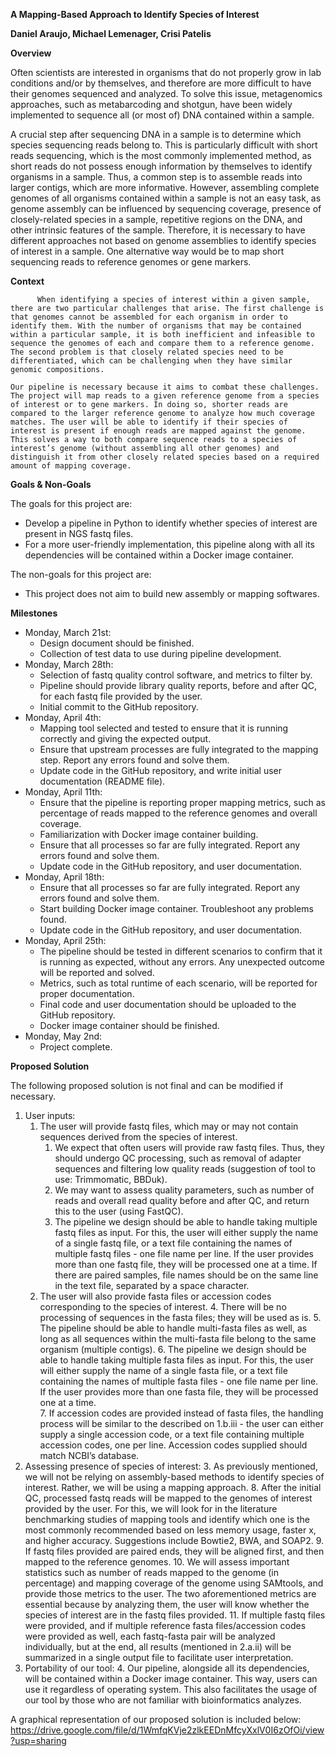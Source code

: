 <!-----

Yay, no errors, warnings, or alerts!

Conversion time: 0.459 seconds.


Using this Markdown file:

1. Paste this output into your source file.
2. See the notes and action items below regarding this conversion run.
3. Check the rendered output (headings, lists, code blocks, tables) for proper
   formatting and use a linkchecker before you publish this page.

Conversion notes:

* Docs to Markdown version 1.0β33
* Thu Mar 31 2022 09:29:36 GMT-0700 (PDT)
* Source doc: COMP 483 Design Doc
----->


**A Mapping-Based Approach to Identify Species of Interest**

**Daniel Araujo, Michael Lemenager, Crisi Patelis**

**Overview** 

Often scientists are interested in organisms that do not properly grow in lab conditions and/or by themselves, and therefore are more difficult to have their genomes sequenced and analyzed. To solve this issue, metagenomics approaches, such as metabarcoding and shotgun, have been widely implemented to sequence all (or most of) DNA contained within a sample. 

A crucial step after sequencing DNA in a sample is to determine which species sequencing reads belong to. This is particularly difficult with short reads sequencing, which is the most commonly implemented method, as short reads do not possess enough information by themselves to identify organisms in a sample. Thus, a common step is to assemble reads into larger contigs, which are more informative. However, assembling complete genomes of all organisms contained within a sample is not an easy task, as genome assembly can be influenced by sequencing coverage, presence of closely-related species in a sample, repetitive regions on the DNA, and other intrinsic features of the sample. Therefore, it is necessary to have different approaches not based on genome assemblies to identify species of interest in a sample. One alternative way would be to map short sequencing reads to reference genomes or gene markers. 

**Context** 

          When identifying a species of interest within a given sample, there are two particular challenges that arise. The first challenge is that genomes cannot be assembled for each organism in order to identify them. With the number of organisms that may be contained within a particular sample, it is both inefficient and infeasible to sequence the genomes of each and compare them to a reference genome. The second problem is that closely related species need to be differentiated, which can be challenging when they have similar genomic compositions. 

	Our pipeline is necessary because it aims to combat these challenges. The project will map reads to a given reference genome from a species of interest or to gene markers. In doing so, shorter reads are compared to the larger reference genome to analyze how much coverage matches. The user will be able to identify if their species of interest is present if enough reads are mapped against the genome. This solves a way to both compare sequence reads to a species of interest’s genome (without assembling all other genomes) and distinguish it from other closely related species based on a required amount of mapping coverage. 

	

**Goals & Non-Goals**

The goals for this project are:



* Develop a pipeline in Python to identify whether species of interest are present in NGS fastq files.
* For a more user-friendly implementation, this pipeline along with all its dependencies will be contained within a Docker image container. 

The non-goals for this project are:



* This project does not aim to build new assembly or mapping softwares. 

**Milestones**



* Monday, March 21st:
    * Design document should be finished.
    * Collection of test data to use during pipeline development. 
* Monday, March 28th:
    * Selection of fastq quality control software, and metrics to filter by. 
    * Pipeline should provide library quality reports, before and after QC, for each fastq file provided by the user. 
    * Initial commit to the GitHub repository.
* Monday, April 4th:
    * Mapping tool selected and tested to ensure that it is running correctly and giving the expected output.
    * Ensure that upstream processes are fully integrated to the mapping step. Report any errors found and solve them. 
    * Update code in the GitHub repository, and write initial user documentation (README file).  
* Monday, April 11th: 
    * Ensure that the pipeline is reporting proper mapping metrics, such as percentage of reads mapped to the reference genomes and overall coverage.
    * Familiarization with Docker image container building. 
    * Ensure that all processes so far are fully integrated. Report any errors found and solve them. 
    * Update code in the GitHub repository, and user documentation. 
* Monday, April 18th:
    * Ensure that all processes so far are fully integrated. Report any errors found and solve them. 
    * Start building Docker image container. Troubleshoot any problems found. 
    * Update code in the GitHub repository, and user documentation. 
* Monday, April 25th: 
    * The pipeline should be tested in different scenarios to confirm that it is running as expected, without any errors. Any unexpected outcome will be reported and solved. 
    * Metrics, such as total runtime of each scenario, will be reported for proper documentation. 
    * Final code and user documentation should be uploaded to the GitHub repository.
    * Docker image container should be finished.
* Monday, May 2nd: 
    * Project complete.

**Proposed Solution**

The following proposed solution is not final and can be modified if necessary. 



1. User inputs:
    1. The user will provide fastq files, which may or may not contain sequences derived from the species of interest.
        1. We expect that often users will provide raw fastq files. Thus, they should undergo QC processing, such as removal of adapter sequences and filtering low quality reads (suggestion of tool to use: Trimmomatic, BBDuk). 
        2. We may want to assess quality parameters, such as number of reads and overall read quality before and after QC, and return this to the user (using FastQC).
        3. The pipeline we design should be able to handle taking multiple fastq files as input. For this, the user will either supply the name of a single fastq file, or a text file containing the names of multiple fastq files - one file name per line. If the user provides more than one fastq file, they will be processed one at a time. If there are paired samples, file names should be on the same line in the text file, separated by a space character. 
    2. The user will also provide fasta files or accession codes corresponding to the species of interest.
        4. There will be no processing of sequences in the fasta files; they will be used as is.
        5. The pipeline should be able to handle multi-fasta files as well, as long as all sequences within the multi-fasta file belong to the same organism (multiple contigs).
        6. The pipeline we design should be able to handle taking multiple fasta files as input. For this, the user will either supply the name of a single fasta file, or a text file containing the names of multiple fasta files - one file name per line. If the user provides more than one fasta file, they will be processed one at a time.  
        7. If accession codes are provided instead of fasta files, the handling process will be similar to the described on 1.b.iii - the user can either supply a single accession code, or a text file containing multiple accession codes, one per line. Accession codes supplied should match NCBI’s database. 
2. Assessing presence of species of interest:
    3. As previously mentioned, we will not be relying on assembly-based methods to identify species of interest. Rather, we will be using a mapping approach. 
        8. After the initial QC, processed fastq reads will be mapped to the genomes of interest provided by the user. For this, we will look for in the literature benchmarking studies of mapping tools and identify which one is the most commonly recommended based on less memory usage, faster x, and higher accuracy. Suggestions include Bowtie2, BWA, and SOAP2. 
        9. If fastq files provided are paired ends, they will be aligned first, and then mapped to the reference genomes.
        10. We will assess important statistics such as number of reads mapped to the genome (in percentage) and mapping coverage of the genome using SAMtools, and provide those metrics to the user. The two aforementioned metrics are essential because by analyzing them, the user will know whether the species of interest are in the fastq files provided. 
        11. If multiple fastq files were provided, and if multiple reference fasta files/accession codes were provided as well, each fastq-fasta pair will be analyzed individually, but at the end, all results (mentioned in 2.a.ii) will be summarized in a single output file to facilitate user interpretation. 
3. Portability of our tool:
    4. Our pipeline, alongside all its dependencies, will be contained within a Docker image container. This way, users can use it regardless of operating system. This also facilitates the usage of our tool by those who are not familiar with bioinformatics analyzes. 

A graphical representation of our proposed solution is included below:
https://drive.google.com/file/d/1WmfqKVje2zlkEEDnMfcyXxlV0I6zOfOi/view?usp=sharing

